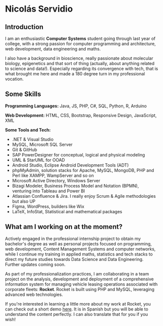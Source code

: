 # Nicolás Servidio

## Introduction

I am an enthusiastic **Computer Systems** student going through last year of college, with a strong passion for computer programming and architecture, web development, data engineering and maths.

I also have a background in bioscience, really passionate about molecular biology, epigenetics and that sort of thing (actually, about anything related to science and data!). Especially regarding its convergence with tech, that is what brought me here and made a 180 degree turn in my professional vocation.

## Some Skills

**Programming Languages:** Java, JS, PHP, C#, SQL, Python, R, Arduino

**Web Development:** HTML, CSS, Bootstrap, Responsive Design, JavaScript, XML

**Some Tools and Tech:**

- .NET & Visual Studio
- MySQL, Microsoft SQL Server
- Git & GitHub
- SAP PowerDesigner for conceptual, logical and physical modeling
- UML & StarUML for OOAD
- Android Studio, Eclipse Android Development Tools (ADT)
- phpMyAdmin, solution stacks for Apache, MySQL, MongoDB, PHP and Perl like XAMPP, WampServer and so on
- Microsoft Active Directory, Windows Server
- Bizagi Modeler, Business Process Model and Notation (BPMN), venturing into Tableau and Power BI
- Atlassian Confluence & Jira. I really enjoy Scrum & Agile methodologies but also UP 
- Figma, WordPress, builders like Wix
- LaTeX, InfoStat, Statistical and mathematical packages

## What am I working on at the moment?

Actively engaged in the professional internship project to obtain my bachelor's degree as well as personal projects focused on programming, web development, Content Management Systems and computer networks, while I continue my training in applied maths, statistics and tech stacks to direct my future studies towards Data Science and Data Engineering. Further updates coming soon.

As part of my professionalization practices, I am collaborating in a team project on the analysis, development and deployment of a comprehensive information system for managing vehicle leasing operations associated with corporate fleets: **Rocket**. Rocket is built using PHP and MySQL, leveraging advanced web technologies. 

If you're interested in learning a little more about my work at Rocket, you can check out a short demo [here](https://www.youtube.com/watch?v=l7q7Fa-jCQA&ab_channel=Nicol%C3%A1sServid%C3%ADo). It is in Spanish but you will be able to understand the content perfectly. I can also translate that for you if you wish!

<!--
**nicolasservidio/nicolasservidio** is a ✨ _special_ ✨ repository because its `README.md` (this file) appears on your GitHub profile.

Here are some ideas to get you started:

- 🔭 I’m currently working on ...
- 🌱 I’m currently learning ...
- 👯 I’m looking to collaborate on ...
- 🤔 I’m looking for help with ...
- 💬 Ask me about ...
- 📫 How to reach me: ...
- 😄 Pronouns: ...
- ⚡ Fun fact: ...
-->

